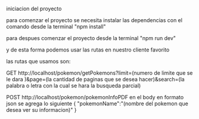 iniciacion del proyecto

para comenzar el proyecto se necesita instalar las dependencias con el comando desde la terminal 
"npm install"

para despues comenzar el proyecto desde la terminal
"npm run dev"

y de esta forma podemos usar las rutas en nuestro cliente favorito

las rutas que usamos son:

GET http://localhost/pokemon/getPokemons?limit=(numero de limite que se le dara )&page=(la cantidad de paginas que se desea hacer)&search=(la palabra o letra con la cual se hara la busqueda parcial)

POST http://localhost/pokemon/pokemonInfoPDF
en el body en formato json se agrega lo siguiente
{
    "pokemonName":"(nombre del pokemon que desea ver su informacion)"
}
